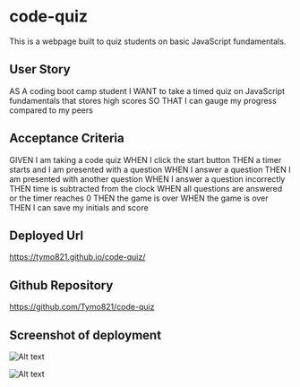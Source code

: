 # code-quiz
This is a webpage built to quiz students on basic JavaScript fundamentals.

## User Story
AS A coding boot camp student
I WANT to take a timed quiz on JavaScript fundamentals that stores high scores
SO THAT I can gauge my progress compared to my peers
## Acceptance Criteria
GIVEN I am taking a code quiz
WHEN I click the start button
THEN a timer starts and I am presented with a question
WHEN I answer a question
THEN I am presented with another question
WHEN I answer a question incorrectly
THEN time is subtracted from the clock
WHEN all questions are answered or the timer reaches 0
THEN the game is over
WHEN the game is over
THEN I can save my initials and score
## Deployed Url
https://tymo821.github.io/code-quiz/

## Github Repository
https://github.com/Tymo821/code-quiz

## Screenshot of deployment
![Alt text](https://file%2B.vscode-resource.vscode-cdn.net/Users/tymo/Documents/bootcamp/code-quiz/screenshot1.png?version%3D1673376768202)

![Alt text](https://file%2B.vscode-resource.vscode-cdn.net/Users/tymo/Documents/bootcamp/code-quiz/screenshot2.png?version%3D1673376884317)

